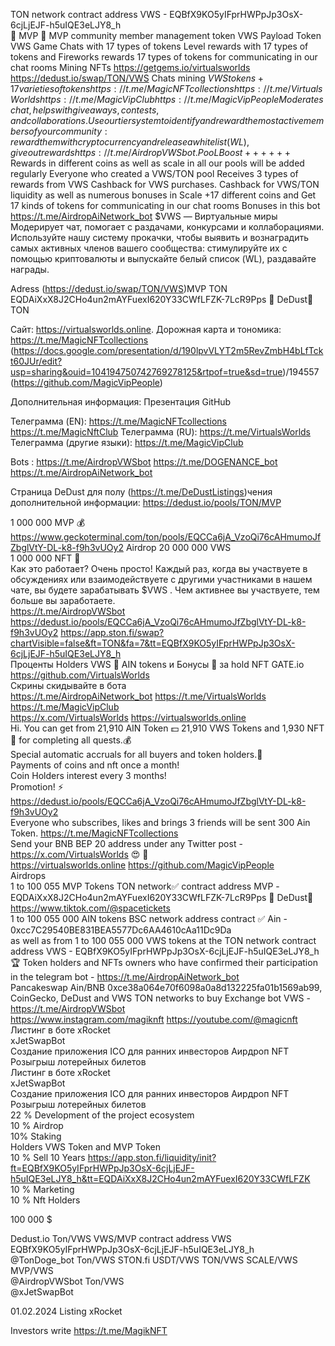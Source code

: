 TON network contract address VWS - EQBfX9KO5yIFprHWPpJp3OsX-6cjLjEJF-h5uIQE3eLJY8_h													
🚀 MVP  🎁
MVP community member management token
VWS Payload Token VWS Game Chats with 17 types of tokens
Level rewards with 17 types of tokens and 
Fireworks rewards 17 types of tokens for communicating in our chat rooms
Mining NFTs https://getgems.io/virtualsworlds
https://dedust.io/swap/TON/VWS
Chats mining $VWS tokens + 17 varieties of tokens https://t.me/MagicNFTcollections https://t.me/VirtualsWorlds https://t.me/MagicVipClub https://t.me/MagicVipPeople 
Moderates chat, helps with giveaways, contests, and collaborations. Use our tier system to identify and reward the most active members of your community: reward them with cryptocurrency and release a whitelist (WL), give out rewards https://t.me/AirdropVWSbot.
PooL Boost ++++++$ Rewards in different coins as well as scale in all our pools will be added regularly Everyone who created a VWS/TON pool Receives 3 types of rewards from VWS Cashback for VWS purchases. Cashback for VWS/TON liquidity as well as numerous bonuses in Scale +17 different coins and Get 17 kinds of tokens for communicating in our chat rooms 
Bonuses in this bot https://t.me/AirdropAiNetwork_bot
$VWS — Виртуальные миры
Модерирует чат, помогает с раздачами, конкурсами и коллаборациями. Используйте нашу систему прокачки, чтобы выявить и вознаградить самых активных членов вашего сообщества: стимулируйте их с помощью криптовалюты и выпускайте белый список (WL), раздавайте награды.

Adress   (https://dedust.io/swap/TON/VWS)MVP TON EQDAiXxX8J2CHo4un2mAYFuexI620Y33CWfLFZK-7LcR9Pps       💸 DeDust💸 TON

Сайт: https://virtualsworlds.online.
Дорожная карта и тономика: https://t.me/MagicNFTcollections (https://docs.google.com/presentation/d/190lpvVLYT2m5RevZmbH4bLfTckt60JUr/edit?usp=sharing&ouid=104194750742769278125&rtpof=true&sd=true)/194557 (https://github.com/MagicVipPeople)

Дополнительная информация:
Презентация
GitHub

Телеграмма (EN):
https://t.me/MagicNFTcollections
https://t.me/MagicNftClub 
Телеграмма (RU):
https://t.me/VirtualsWorlds 
Телеграмма (другие языки):
https://t.me/MagicVipClub 

Bots :
https://t.me/AirdropVWSbot
https://t.me/DOGENANCE_bot
https://t.me/AirdropAiNetwork_bot

Страница DeDust для полу (https://t.me/DeDustListings)чения дополнительной информации:
https://dedust.io/pools/TON/MVP													
													
1 000 000 MVP 💰		https://www.geckoterminal.com/ton/pools/EQCCa6jA_VzoQi76cAHmumoJfZbglVtY-DL-k8-f9h3vUOy2							Airdrop 20 000 000 VWS				
1 000 000 NFT 🎁													
Как это работает? Очень просто! Каждый раз, когда вы участвуете в обсуждениях или взаимодействуете с другими участниками в нашем чате, вы будете зарабатывать $VWS . Чем активнее вы участвуете, тем больше вы заработаете.													
https://t.me/AirdropVWSbot		https://dedust.io/pools/EQCCa6jA_VzoQi76cAHmumoJfZbglVtY-DL-k8-f9h3vUOy2						https://app.ston.fi/swap?chartVisible=false&ft=TON&fa=7&tt=EQBfX9KO5yIFprHWPpJp3OsX-6cjLjEJF-h5uIQE3eLJY8_h					
Проценты Holders  VWS  💸  AIN tokens  и Бонусы 🎁 за hold NFT GATE.io								https://github.com/VirtualsWorlds					
Скрины скидывайте в бота													
https://t.me/AirdropAiNetwork_bot						https://t.me/VirtualsWorlds			https://t.me/MagicVipClub				
https://x.com/VirtualsWorlds			https://virtualsworlds.online										
Hi. You can get from 21,910 AIN Token 💵 21,910 VWS Tokens and 1,930 NFT 🎁 for completing all quests.💰													
Special automatic accruals for all buyers and token holders.💸													
Payments of coins and nft once a month!													
Coin Holders interest every 3 months!													
Promotion! ⚡️	https://dedust.io/pools/EQCCa6jA_VzoQi76cAHmumoJfZbglVtY-DL-k8-f9h3vUOy2												
Everyone who subscribes, likes and brings 3 friends will be sent 300 Ain Token.										https://t.me/MagicNFTcollections			
Send your BNB BEP 20 address under any Twitter post - https://x.com/VirtualsWorlds    😍 💸													
https://virtualsworlds.online										https://github.com/MagicVipPeople			
Airdrops													
1 to 100 055 MVP Tokens TON network✅  contract address MVP -EQDAiXxX8J2CHo4un2mAYFuexI620Y33CWfLFZK-7LcR9Pps       💸 DeDust💸												https://www.tiktok.com/@spacetickets	
1 to 100 055 000 AIN tokens  BSC network address contract ✅ Ain - 0xcc7C29540BE831BEA5577Dc6AA4610cAa11Dc9Da													
as well as from 1 to 100 055 000 VWS tokens at the TON network contract address VWS - EQBfX9KO5yIFprHWPpJp3OsX-6cjLjEJF-h5uIQE3eLJY8_h													
🏆 Token holders and NFTs owners who have confirmed their participation in the telegram bot - https://t.me/AirdropAiNetwork_bot													
Pancakeswap Ain/BNB 0xce38a064e70f6098a0a8d132225fa01b1569ab99, CoinGecko, DeDust and VWS TON networks to buy Exchange bot  VWS - https://t.me/AirdropVWSbot													
		https://www.instagram.com/magiknft			https://youtube.com/@magicnft								
Листинг в боте xRocket													
xJetSwapBot													
Создание приложения ICO для ранних инвесторов  Аирдроп NFT  Розыгрыш лотерейных билетов													
Листинг в боте xRocket													
xJetSwapBot													
Создание приложения ICO для ранних инвесторов  Аирдроп NFT  Розыгрыш лотерейных билетов													
22 % Development of the project ecosystem													
10 % Airdrop													
10%  Staking													
Holders VWS Token and MVP Token													
10 % Sell 10 Years				https://app.ston.fi/liquidity/init?ft=EQBfX9KO5yIFprHWPpJp3OsX-6cjLjEJF-h5uIQE3eLJY8_h&tt=EQDAiXxX8J2CHo4un2mAYFuexI620Y33CWfLFZK									
10 % Marketing													
10 % Nft Holders													
													
													
100 000 $													
													
Dedust.io      Ton/VWS       VWS/MVP   contract address VWS       EQBfX9KO5yIFprHWPpJp3OsX-6cjLjEJF-h5uIQE3eLJY8_h													
@TonDoge_bot      Ton/VWS			STON.fi	USDT/VWS	TON/VWS		SCALE/VWS	MVP/VWS					
@AirdropVWSbot      Ton/VWS													
@xJetSwapBot													
													
01.02.2024 Listing xRocket													
													
													
													
													
													
Investors write		https://t.me/MagikNFT											
													







